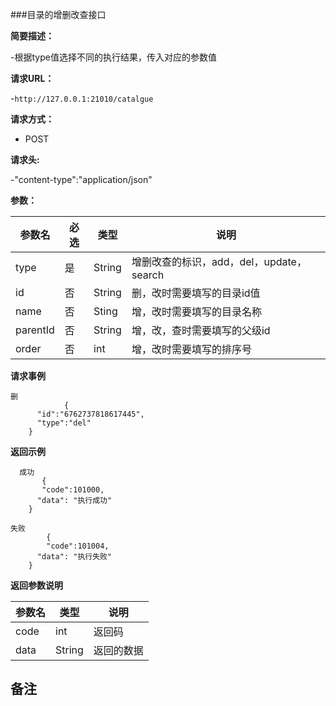 ###目录的增删改查接口

**简要描述：** 

-根据type值选择不同的执行结果，传入对应的参数值

**请求URL：** 

-`http://127.0.0.1:21010/catalgue`

**请求方式：**

- POST 

**请求头:**

-"content-type":"application/json"

**参数：** 

| 参数名  | 必选 | 类型     |说明|
| ------ | -------- | -------- |------|
|type|是|String|增删改查的标识，add，del，update，search|
|id|否|String|删，改时需要填写的目录id值|
|name|否|Sting|增，改时需要填写的目录名称|
|parentId|否|String|增，改，查时需要填写的父级id|
|order|否|int|增，改时需要填写的排序号|

**请求事例**

```
删
            {
      "id":"6762737818617445",
	  "type":"del"
    }
```

 **返回示例**
 
```
  成功
       {
	   "code":101000,
      "data": "执行成功"
    }
```

```
失败
        {
		"code":101004,
      "data": "执行失败"
    }
```

**返回参数说明**

| 参数名  |   类型     |说明|
| ------ | -------- |------|
| code | int |返回码|
|data|String|返回的数据|

**备注**
-